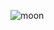 ![moon](https://user-images.githubusercontent.com/42772160/177004105-de91c4f3-e173-4108-b9cd-64228218af3f.png)
